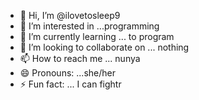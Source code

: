 - 👋 Hi, I’m @ilovetosleep9
- 👀 I’m interested in ...programming
- 🌱 I’m currently learning ... to program
- 💞️ I’m looking to collaborate on ... nothing
- 📫 How to reach me ... nunya
- 😄 Pronouns: ...she/her
- ⚡ Fun fact: ... I can fightr

<!---
ilovetosleep9/ilovetosleep9 is a ✨ special ✨ repository because its `README.md` (this file) appears on your GitHub profile.
You can click the Preview link to take a look at your changes.
--->
